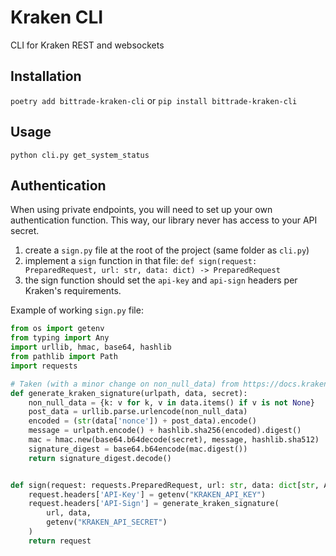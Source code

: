 # Kraken CLI

CLI for Kraken REST and websockets

## Installation

```poetry add bittrade-kraken-cli``` or ```pip install bittrade-kraken-cli```

## Usage

```python cli.py get_system_status```

## Authentication

When using private endpoints, you will need to set up your own authentication function. This way, our library never has access to your API secret.

1. create a `sign.py` file at the root of the project (same folder as `cli.py`)
2. implement a `sign` function in that file: `def sign(request: PreparedRequest, url: str, data: dict) -> PreparedRequest`
3. the sign function should set the `api-key` and `api-sign` headers per Kraken's requirements.

Example of working `sign.py` file:

```python
from os import getenv
from typing import Any
import urllib, hmac, base64, hashlib
from pathlib import Path
import requests

# Taken (with a minor change on non_null_data) from https://docs.kraken.com/rest/#section/Authentication/Headers-and-Signature
def generate_kraken_signature(urlpath, data, secret):
    non_null_data = {k: v for k, v in data.items() if v is not None}
    post_data = urllib.parse.urlencode(non_null_data)
    encoded = (str(data['nonce']) + post_data).encode()
    message = urlpath.encode() + hashlib.sha256(encoded).digest()
    mac = hmac.new(base64.b64decode(secret), message, hashlib.sha512)
    signature_digest = base64.b64encode(mac.digest())
    return signature_digest.decode()


def sign(request: requests.PreparedRequest, url: str, data: dict[str, Any]):
    request.headers['API-Key'] = getenv("KRAKEN_API_KEY")
    request.headers['API-Sign'] = generate_kraken_signature(
        url, data,
        getenv("KRAKEN_API_SECRET")
    )
    return request

```
